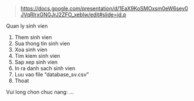 > https://docs.google.com/presentation/d/1EaX9KoSMOxsm0eW6sey0JVqRIrxGNGJrJ2ZFO_xeblw/edit#slide=id.p

Quan ly sinh vien

1.	Them sinh vien
2.	Sua thong tin sinh vien
3.	Xoa sinh vien
4.	Tim kiem sinh vien
5.	Sap xep sinh vien
6.	In ra danh sach sinh vien
7.	Luu vao file “database_sv.csv”
0.	Thoat

Vui long chon chuc nang: …
